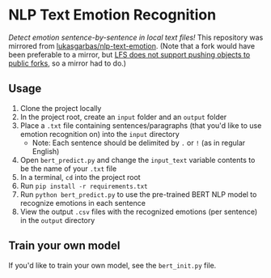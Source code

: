 # NLP Text Emotion Recognition
*Detect emotion sentence-by-sentence in local text files!* This repository was mirrored from [lukasgarbas/nlp-text-emotion](https://github.com/lukasgarbas/nlp-text-emotion). (Note that a fork would have been preferable to a mirror, but [LFS does not support pushing objects to public forks](https://github.com/git-lfs/git-lfs/issues/1906), so a mirror had to do.)

## Usage
1. Clone the project locally
2. In the project root, create an `input` folder and an `output` folder
3. Place a `.txt` file containing sentences/paragraphs (that you'd like to use emotion recognition on) into the `input` directory
    - Note: Each sentence should be delimited by `.` or `!` (as in regular English)
4. Open `bert_predict.py` and change the `input_text` variable contents to be the name of your `.txt` file
5. In a terminal, `cd` into the project root
6. Run `pip install -r requirements.txt`
7. Run `python bert_predict.py` to use the pre-trained BERT NLP model to recognize emotions in each sentence
8. View the output `.csv` files with the recognized emotions (per sentence) in the `output` directory

## Train your own model
If you'd like to train your own model, see the `bert_init.py` file.